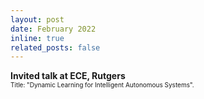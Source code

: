```yaml
---
layout: post
date: February 2022
inline: true
related_posts: false
---
```



<b> Invited talk at ECE, Rutgers </b>
<br> <font size="1">Title: "Dynamic Learning for Intelligent Autonomous Systems".</font> 

